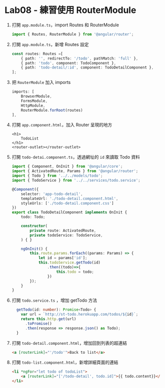 # Lab08 - 練習使用 RouterModule

1. 打開 `app.module.ts`，import Routes 和 RouterModule

    ``` typescript
    import { Routes, RouterModule } from '@angular/router';
    ```

2. 打開 `app.module.ts`，新增 Routes 設定

    ``` typescript
    const routes: Routes =[
        { path: '', redirectTo: '/todo', pathMatch: 'full' },
        { path: 'todo', component: TodoComponent },
        { path: 'todo-detail/:id', component: TodoDetailComponent },
    ];
    ```

3. 把 `RouterModule` 加入 imports

    ``` typescript
    imports: [
        BrowserModule,
        FormsModule,
        HttpModule,
        RouterModule.forRoot(routes)
    ],
    ```

4. 打開 `app.component.html`，加入 Router 呈現的地方

    ```
    <h1>
        TodoList
    </h1>
    <router-outlet></router-outlet>
    ```

5. 打開 `todo-detai.component.ts`，透過網址的 `id` 來讀取 Todo 資料

    ``` typescript
    import { Component, OnInit } from '@angular/core';
    import { ActivatedRoute, Params } from '@angular/router';
    import { Todo } from '../../models/todo';
    import { TodoService } from '../../services/todo.service';

    @Component({
        selector: 'app-todo-detail',
        templateUrl: './todo-detail.component.html',
        styleUrls: ['./todo-detail.component.css']
    })
    export class TodoDetailComponent implements OnInit {
        todo: Todo;

        constructor(
            private route: ActivatedRoute,
            private todoService: TodoService,
        ) { }

        ngOnInit() {
            this.route.params.forEach((params: Params) => {
                let id = params['id'];
                this.todoService.getTodo(id)
                    .then((todo)=>{          
                        this.todo = todo;
                    })
            });
        }
    }
    ```

6. 打開 `todo.service.ts` ，增加 getTodo 方法
    ``` typescript
      getTodo(id: number): Promise<Todo> {
        var url = `http://st-todo.herokuapp.com/todos/${id}`;
        return this.http.get(url)
          .toPromise()
          .then(response => response.json() as Todo);
      }
    ```  

7. 打開 `todo-detail.component.html`，增加回到列表的超連結

    ``` html
    <a [routerLink]="'/todo'">Back to list</a>
    ```    

8. 打開 `todo-list.component.html`，新增詳細頁面的連結

    ``` html
    <li *ngFor="let todo of todoList">
        <a [routerLink]="['/todo-detail', todo.id]">{{ todo.content}}</a>
    </li>
    ```
